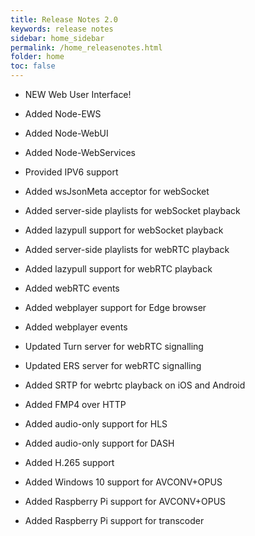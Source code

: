 ```yaml
---
title: Release Notes 2.0
keywords: release notes
sidebar: home_sidebar
permalink: /home_releasenotes.html
folder: home
toc: false
---
```


- NEW Web User Interface! 


- Added Node-EWS
- Added Node-WebUI
- Added Node-WebServices
- Provided IPV6 support
- Added wsJsonMeta acceptor for webSocket
- Added server-side playlists for webSocket playback
- Added lazypull support for webSocket playback
- Added server-side playlists for webRTC playback
- Added lazypull support for webRTC playback
- Added webRTC events
- Added webplayer support for Edge browser
- Added webplayer events
- Updated Turn server for webRTC signalling
- Updated ERS server for webRTC signalling
- Added SRTP for webrtc playback on iOS and Android
- Added FMP4 over HTTP
- Added audio-only support for HLS
- Added audio-only support for DASH
- Added H.265 support
- Added Windows 10 support for AVCONV+OPUS
- Added Raspberry Pi support for AVCONV+OPUS
- Added Raspberry Pi support for transcoder